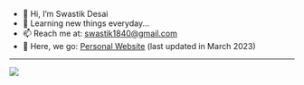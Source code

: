 - 👋 Hi, I’m Swastik Desai 
- 🌱 Learning new things everyday...
- 📫 Reach me at: swastik1840@gmail.com
- 🚀 Here, we go: [Personal Website](https://swasdas.github.io/)  (last updated in March 2023)
<hr>

<p align="left"> <img src="https://komarev.com/ghpvc/?username=swastik-dasgaonkar&label=Profile%20Views&color=brightgreen&style=plastic"/> </p>

<!---
- 👀 I’m interested in DevOps, AI and Cloud.

- I love❤️ interacting with people around the world🌎, experiencing different cultures, and exploring the world's perspectives🔥 on design, business and technology💻.


srdasg/srdasg is a ✨ special ✨ repository because its `README.md` (this file) appears on your GitHub profile.
You can click the Preview link to take a look at your changes.
--->
